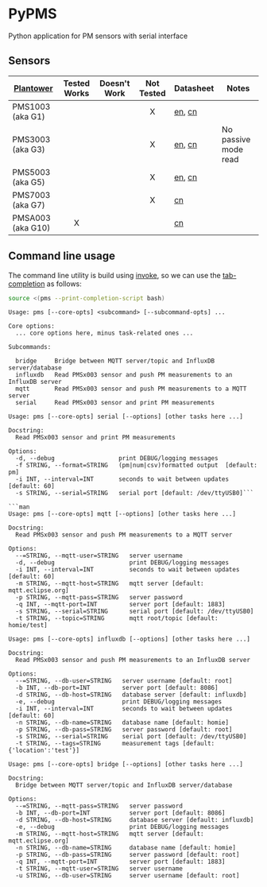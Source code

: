 # PyPMS

Python application for PM sensors with serial interface

## Sensors

| [Plantower][]     | Tested Works | Doesn't Work | Not Tested | Datasheet                     | Notes                |
| ----------------- | :----------: | :----------: | :--------: | ----------------------------- | -------------------- |
| PMS1003 (aka G1)  |              |              |     X      | [en][g1_aqmd],  [cn][g1_lcsc] |
| PMS3003 (aka G3)  |              |              |     X      | [en][g3_aqmon], [cn][g3_lcsc] | No passive mode read |
| PMS5003 (aka G5)  |              |              |     X      | [en][g5_aqmd],  [cn][g5_lcsc] |
| PMS7003 (aka G7)  |              |              |     X      | [cn][g7_lcsc]                 |
| PMSA003 (aka G10) |      X       |              |            | [cn][gA_lcsc]                 |

[plantower]: http://www.plantower.com/
[g1_aqmd]:    http://www.aqmd.gov/docs/default-source/aq-spec/resources-page/plantower-pms1003-manual_v2-5.pdf?sfvrsn=2
[g5_aqmd]:    http://www.aqmd.gov/docs/default-source/aq-spec/resources-page/plantower-pms5003-manual_v2-3.pdf?sfvrsn=2
[g3_aqmon]:   https://github.com/avaldebe/AQmon/raw/master/Documents/PMS3003_LOGOELE.pdf
[g5_aqmon]:   https://github.com/avaldebe/AQmon/raw/master/Documents/PMS5003_LOGOELE.pdf
[g1_lcsc]:    https://datasheet.lcsc.com/szlcsc/PMS1003_C89289.pdf
[g3_lcsc]:    https://datasheet.lcsc.com/szlcsc/PMS3003_C87024.pdf
[g5_lcsc]:    https://datasheet.lcsc.com/szlcsc/PMS5003_C91431.pdf
[g7_lcsc]:    https://datasheet.lcsc.com/szlcsc/PMS7003_C84815.pdf
[gA_lcsc]:    https://datasheet.lcsc.com/szlcsc/PMSA003-A_C132744.pdf

## Command line usage

The command line utility is build using [invoke][], so we can use the [tab-completion][]
as follows:

[invoke]: https://www.pyinvoke.org/
[tab-completion]: http://docs.pyinvoke.org/en/latest/invoke.html#tab-completion

```bash
source <(pms --print-completion-script bash)
```

```man
Usage: pms [--core-opts] <subcommand> [--subcommand-opts] ...

Core options:
  ... core options here, minus task-related ones ...
  
Subcommands:

  bridge     Bridge between MQTT server/topic and InfluxDB server/database
  influxdb   Read PMSx003 sensor and push PM measurements to an InfluxDB server
  mqtt       Read PMSx003 sensor and push PM measurements to a MQTT server
  serial     Read PMSx003 sensor and print PM measurements
```

```man
Usage: pms [--core-opts] serial [--options] [other tasks here ...]

Docstring:
  Read PMSx003 sensor and print PM measurements

Options:
  -d, --debug                  print DEBUG/logging messages
  -f STRING, --format=STRING   (pm|num|csv)formatted output  [default: pm]
  -i INT, --interval=INT       seconds to wait between updates [default: 60]
  -s STRING, --serial=STRING   serial port [default: /dev/ttyUSB0]```

```man
Usage: pms [--core-opts] mqtt [--options] [other tasks here ...]

Docstring:
  Read PMSx003 sensor and push PM measurements to a MQTT server

Options:
  --=STRING, --mqtt-user=STRING   server username
  -d, --debug                     print DEBUG/logging messages
  -i INT, --interval=INT          seconds to wait between updates [default: 60]
  -m STRING, --mqtt-host=STRING   mqtt server [default: mqtt.eclipse.org]
  -p STRING, --mqtt-pass=STRING   server password
  -q INT, --mqtt-port=INT         server port [default: 1883]
  -s STRING, --serial=STRING      serial port [default: /dev/ttyUSB0]
  -t STRING, --topic=STRING       mqtt root/topic [default: homie/test]
```

```man
Usage: pms [--core-opts] influxdb [--options] [other tasks here ...]

Docstring:
  Read PMSx003 sensor and push PM measurements to an InfluxDB server

Options:
  --=STRING, --db-user=STRING   server username [default: root]
  -b INT, --db-port=INT         server port [default: 8086]
  -d STRING, --db-host=STRING   database server [default: influxdb]
  -e, --debug                   print DEBUG/logging messages
  -i INT, --interval=INT        seconds to wait between updates [default: 60]
  -n STRING, --db-name=STRING   database name [default: homie]
  -p STRING, --db-pass=STRING   server password [default: root]
  -s STRING, --serial=STRING    serial port [default: /dev/ttyUSB0]
  -t STRING, --tags=STRING      measurement tags [default: {'location':'test'}]
```

```man
Usage: pms [--core-opts] bridge [--options] [other tasks here ...]

Docstring:
  Bridge between MQTT server/topic and InfluxDB server/database

Options:
  --=STRING, --mqtt-pass=STRING   server password
  -b INT, --db-port=INT           server port [default: 8086]
  -d STRING, --db-host=STRING     database server [default: influxdb]
  -e, --debug                     print DEBUG/logging messages
  -m STRING, --mqtt-host=STRING   mqtt server [default: mqtt.eclipse.org]
  -n STRING, --db-name=STRING     database name [default: homie]
  -p STRING, --db-pass=STRING     server password [default: root]
  -q INT, --mqtt-port=INT         server port [default: 1883]
  -t STRING, --mqtt-user=STRING   server username
  -u STRING, --db-user=STRING     server username [default: root]
```
